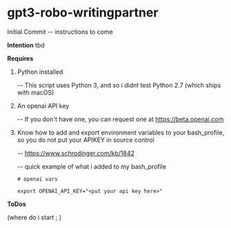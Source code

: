 # gpt3-robo-writingpartner
Initial Commit  -- instructions to come

**Intention** 
tbd


**Requires** 

 1. Python installed
 
    -- This script uses Python 3, and so i didnt test Python 2.7 (which ships with macOS)
    
 2. An openai API key
 
    -- If you don't have one, you can request one at https://beta.openai.com
    
 3. Know how to add and export environment variables to your bash_profile, so you do not put your APIKEY in source control
 
    -- https://www.schrodinger.com/kb/1842
    
    -- quick example of what i added to my bash_profile
    
    `# openai vars`
    
     `export OPENAI_API_KEY="<put your api key here>"`


**ToDos** 

(where do i start ; )
